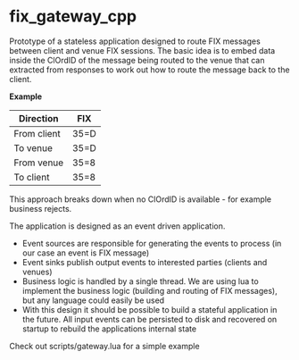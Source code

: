 # fix_gateway_cpp

Prototype of a stateless application designed to route FIX messages between client and venue FIX sessions. The basic idea is to embed data inside the ClOrdID of the message being routed to the venue that can extracted from responses to work out how to route the message back to the client.

**Example**

Direction   | FIX
------------|-------------------------
From client | 35=D|11=12345|55=VOD.L
To venue    | 35=D|11=1#12345|55=VOD.L
From venue  | 35=8|11=1#12345|55=VOD.L
To client   | 35=8|11=12345|55=VOD.L

This approach breaks down when no ClOrdID is available - for example business rejects.

The application is designed as an event driven application.

* Event sources are responsible for generating the events to process (in our case an event is FIX message)
* Event sinks publish output events to interested parties (clients and venues)
* Business logic is handled by a single thread. We are using lua to implement the business logic (building and routing of FIX messages), but any language could easily be used
* With this design it should be possible to build a stateful application in the future. All input events can be persisted to disk and recovered on startup to rebuild the applications internal state

Check out scripts/gateway.lua for a simple example
